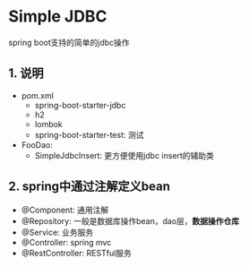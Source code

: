 # Simple JDBC

spring boot支持的简单的jdbc操作

## 1. 说明

- pom.xml
  - spring-boot-starter-jdbc
  - h2
  - lombok
  - spring-boot-starter-test: 测试
- FooDao:
  - SimpleJdbcInsert: 更方便使用jdbc insert的辅助类

## 2. spring中通过注解定义bean

- @Component: 通用注解
- @Repository: 一般是数据库操作bean，dao层，**数据操作仓库**
- @Service: 业务服务
- @Controller: spring mvc
- @RestController: RESTful服务